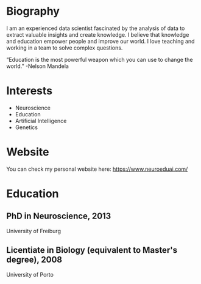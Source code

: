 # Biography
I am an experienced data scientist fascinated by the analysis of data to extract valuable insights and create knowledge. I believe that knowledge and education empower people and improve our world. I love teaching and working in a team to solve complex questions.

“Education is the most powerful weapon which you can use to change the world.” -Nelson Mandela

# Interests

- Neuroscience
- Education
- Artificial Intelligence
- Genetics

# Website

You can check my personal website here: https://www.neuroeduai.com/

# Education

## PhD in Neuroscience, 2013

University of Freiburg

## Licentiate in Biology (equivalent to Master's degree), 2008

University of Porto



<!--
**amgfernandes/amgfernandes** is a ✨ _special_ ✨ repository because its `README.md` (this file) appears on your GitHub profile.

Here are some ideas to get you started:

- 🔭 I’m currently working on ...
- 🌱 I’m currently learning ...
- 👯 I’m looking to collaborate on ...
- 🤔 I’m looking for help with ...
- 💬 Ask me about ...
- 📫 How to reach me: ...
- 😄 Pronouns: ...
- ⚡ Fun fact: ...
-->
